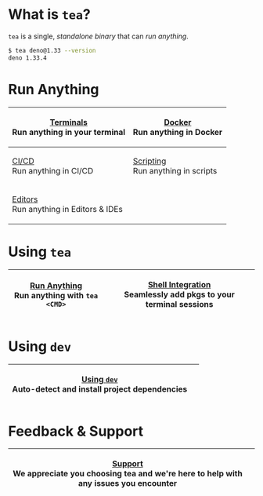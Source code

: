 # What is `tea`?

`tea` is a single, *standalone binary* that can *run anything*.

```sh
$ tea deno@1.33 --version
deno 1.33.4
```

# Run Anything

| <p>​<a href="run/anywhere/terminals.md">Terminals</a><br>Run anything in your terminal</p> | <p><a href="run/anywhere/docker.md">Docker</a><br>Run anything in Docker</p> |
| ----- | ----- |
| <p>​<a href="run/anywhere/ci-cd.md">CI/CD</a><br>Run anything in CI/CD</p> | <p>​<a href="run/anywhere/ci-cd.md">Scripting</a><br>Run anything in scripts</p> |
| <p>​<a href="run/anywhere/editors.md">Editors</a><br>Run anything in Editors & IDEs</p> |


# Using `tea`

| <p>​<a href="running-anything.md">Run Anything</a><br>Run anything with `tea <CMD>`</p> | <p><a href="shell-integration.md">Shell Integration</a><br>Seamlessly add pkgs to your terminal sessions</p> |
| ----- | ----- |


# Using `dev`

| <p>​<a href="dev.md">Using `dev`</a><br>Auto-detect and install project dependencies</p> | |
| ----- | ----- |


# Feedback & Support

| <p>​<a href="support.md">Support</a><br>We appreciate you choosing tea and we're here to help with any issues you encounter</p> | |
| ----- | ----- |
